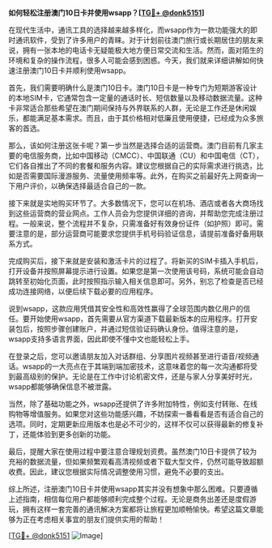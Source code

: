 **如何轻松注册澳门10日卡并使用wsapp？[[TG💪+ @donk5151](https://t.me/s/donk5151)]**

在现代生活中，通讯工具的选择越来越多样化，而wsapp作为一款功能强大的即时通讯软件，受到了许多用户的青睐。对于计划前往澳门旅行或长期居住的朋友来说，拥有一张本地的电话卡无疑能极大地方便日常交流和生活。然而，面对陌生的环境和复杂的操作流程，很多人可能会感到困惑。今天，我们就来详细讲解如何快速注册澳门10日卡并顺利使用wsapp。

首先，我们需要明确什么是澳门10日卡。澳门10日卡是一种专门为短期游客设计的本地SIM卡，它通常包含一定量的通话时长、短信数量以及移动数据流量。这种卡非常适合那些希望在澳门期间保持与外界联系的人群，无论是工作还是休闲娱乐，都能满足基本需求。而且，由于其价格相对低廉且使用便捷，已经成为众多旅客的首选。

那么，该如何注册这张卡呢？第一步当然是选择合适的运营商。澳门目前有几家主要的电信服务商，比如中国移动（CMCC）、中国联通（CU）和中国电信（CT），它们各自推出了不同的套餐和服务内容。建议您根据自己的实际需求进行挑选，比如是否需要国际漫游服务、流量使用频率等。此外，在购买之前最好先上网查询一下用户评价，以确保选择最适合自己的一款。

接下来就是实地购买环节了。大多数情况下，您可以在机场、酒店或者各大商场找到这些运营商的营业网点。工作人员会为您提供详细的咨询，并帮助您完成注册过程。一般来说，整个流程并不复杂，只需准备好有效身份证件（如护照）即可。需要注意的是，部分运营商可能要求您提供手机号码验证信息，请提前准备好备用联系方式。

完成购买后，接下来就是安装和激活卡片的过程了。将新买的SIM卡插入手机后，打开设备并按照屏幕提示进行设置。如果您是第一次使用该号码，系统可能会自动跳转至初始化页面，此时按照指示输入相关信息即可。另外，别忘了检查是否已经成功连接网络，以便后续下载必要的应用程序。

说到wsapp，这款应用凭借其安全性和高效性赢得了全球范围内数亿用户的信任。要开始使用wsapp，首先需要从官方渠道下载最新版本的应用程序。打开安装包后，按照步骤创建账户，并通过短信验证码确认身份。值得注意的是，wsapp支持多语言界面，因此即使不懂中文也能轻松上手。

在登录之后，您可以邀请朋友加入对话群组、分享图片视频甚至进行语音/视频通话。wsapp的一大亮点在于其端到端加密技术，这意味着您的每一次沟通都将受到最高级别的保护。无论是在工作中讨论机密文件，还是与家人分享美好时光，wsapp都能够确保信息不被泄露。

当然，除了基础功能之外，wsapp还提供了许多附加特性，例如支付转账、在线购物等增值服务。如果您对这些功能感兴趣，不妨探索一番看看是否有适合自己的选项。同时，定期更新应用版本也是必不可少的，这样不仅可以获得最新的修复补丁，还能体验到更多创新的功能。

最后，提醒大家在使用过程中要注意合理规划资费。虽然澳门10日卡提供了较为充裕的数据流量，但如果频繁观看高清视频或者下载大型文件，仍然可能导致超额收费。因此，建议您根据实际情况调整使用习惯，避免不必要的支出。

综上所述，注册澳门10日卡并使用wsapp其实并没有想象中那么困难。只要遵循上述指南，相信每位用户都能够顺利完成整个过程。无论是商务出差还是度假游玩，拥有这样一套完善的通讯解决方案都将让旅程更加顺畅愉快。希望这篇文章能够为正在考虑相关事宜的朋友们提供实用的帮助！

[[TG💪+ @donk5151](https://t.me/s/donk5151) ![Image](https://i.postimg.cc/rwNCRYN7/Snipaste-2025-04-30-17-27-05.png)]